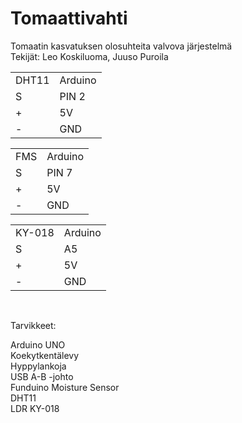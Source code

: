 # Tomaattivahti
Tomaatin kasvatuksen olosuhteita valvova järjestelmä<br>
Tekijät: Leo Koskiluoma, Juuso Puroila
<table>
<tbody>
<tr>
<td>DHT11</td>
<td>Arduino</td>
</tr>
<tr>
<td>S</td>
<td>PIN 2</td>
</tr>
<tr>
<td>+</td>
<td>5V</td>
</tr>
<tr>
<td>-</td>
<td>GND</td>
</tr>
</tbody>
</table>
<table>
<tbody>
<tr>
<td>FMS</td>
<td>Arduino</td>
</tr>
<tr>
<td>S</td>
<td>PIN 7</td>
</tr>
<tr>
<td>+</td>
<td>5V</td>
</tr>
<tr>
<td>-</td>
<td>GND</td>
</tr>
</tbody>
</table>
<table>
<tbody>
<tr>
<td>KY-018</td>
<td>Arduino</td>
</tr>
<tr>
<td>S</td>
<td>A5</td>
</tr>
<tr>
<td>+</td>
<td>5V</td>
</tr>
<tr>
<td>-</td>
<td>GND</td>
</tr>
</tbody>
</table><br>
 

Tarvikkeet:

Arduino UNO<br>
Koekytkentälevy<br>
Hyppylankoja<br>
USB A-B -johto<br>
Funduino Moisture Sensor<BR>
DHT11<br>
LDR KY-018<br>
